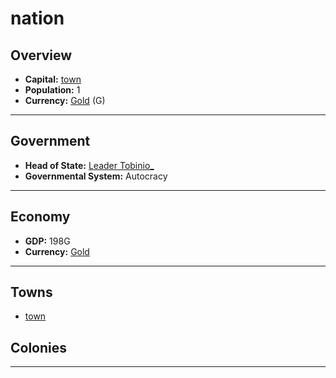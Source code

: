 # nation

## Overview

- **Capital:** [town](town)
- **Population:** 1
- **Currency:** [Gold](Gold) (G)

---

## Government

- **Head of State:** [Leader Tobinio_](Tobinio_)
- **Governmental System:** Autocracy

---

## Economy

- **GDP:** 198G
- **Currency:** [Gold](Gold)

---

## Towns

- [town](town)

## Colonies



---